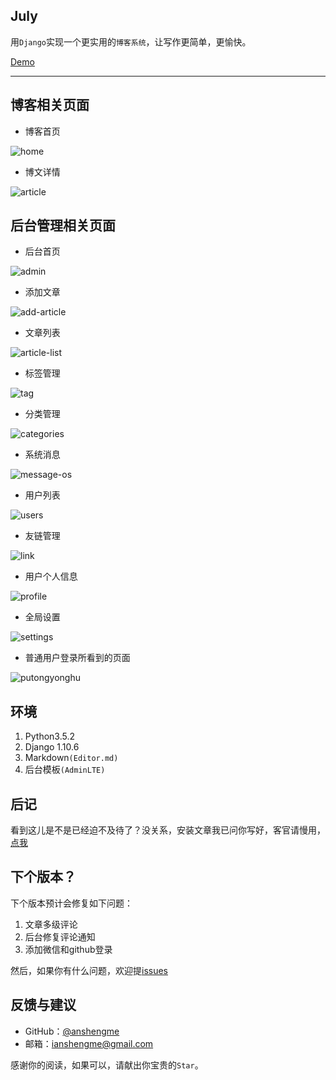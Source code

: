 ## July

用`Django`实现一个更实用的`博客系统`，让写作更简单，更愉快。

[Demo](https://blog.ansheng.me/)

---

## 博客相关页面

- 博客首页

![home](https://github.com/anshengme/July/raw/master/doc/img/home.png)

- 博文详情

![article](https://github.com/anshengme/July/raw/master/doc/img/article.png)

## 后台管理相关页面

- 后台首页

![admin](https://github.com/anshengme/July/raw/master/doc/img/admin.png)

- 添加文章

![add-article](https://github.com/anshengme/July/raw/master/doc/img/add-article.png)

- 文章列表

![article-list](https://github.com/anshengme/July/raw/master/doc/img/article-list.png)


- 标签管理

![tag](https://github.com/anshengme/July/raw/master/doc/img/tag.png)

- 分类管理

![categories](https://github.com/anshengme/July/raw/master/doc/img/categories.png)

- 系统消息

![message-os](https://github.com/anshengme/July/raw/master/doc/img/message-os.png)

- 用户列表

![users](https://github.com/anshengme/July/raw/master/doc/img/users.png)

- 友链管理

![link](https://github.com/anshengme/July/raw/master/doc/img/link.png)

- 用户个人信息

![profile](https://github.com/anshengme/July/raw/master/doc/img/profile.png)

- 全局设置

![settings](https://github.com/anshengme/July/raw/master/doc/img/settings.png)

- 普通用户登录所看到的页面

![putongyonghu](https://github.com/anshengme/July/raw/master/doc/img/putongyonghu.png)

## 环境

1. Python3.5.2
2. Django 1.10.6
3. Markdown`(Editor.md)`
4. 后台模板`(AdminLTE)`

## 后记

看到这儿是不是已经迫不及待了？没关系，安装文章我已问你写好，客官请慢用，[点我](https://github.com/anshengme/July/blob/master/doc/install.md)

## 下个版本？

下个版本预计会修复如下问题：

1. 文章多级评论
2. 后台修复评论通知
3. 添加微信和github登录

然后，如果你有什么问题，欢迎提[issues](https://github.com/anshengme/July/issues)

## 反馈与建议

- GitHub：[@anshengme](https://github.com/anshengme/july)
- 邮箱：<ianshengme@gmail.com>

感谢你的阅读，如果可以，请献出你宝贵的`Star`。